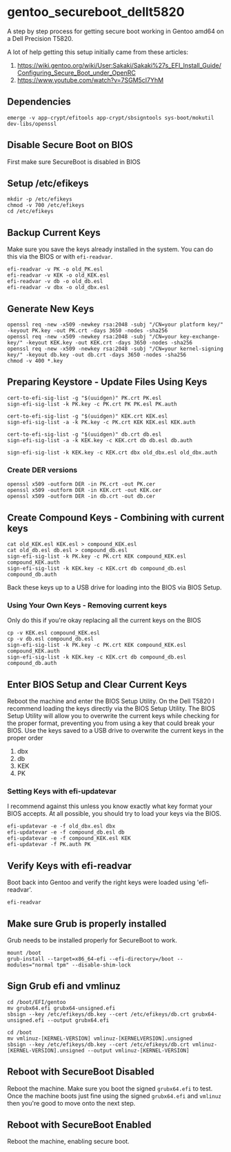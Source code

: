 # gentoo_secureboot_dellt5820
A step by step process for getting secure boot working in Gentoo amd64 on a Dell Precision T5820.

A lot of help getting this setup initially came from these articles:
1. https://wiki.gentoo.org/wiki/User:Sakaki/Sakaki%27s_EFI_Install_Guide/Configuring_Secure_Boot_under_OpenRC
2. https://www.youtube.com/watch?v=7SGM5cI7YhM

## Dependencies
```
emerge -v app-crypt/efitools app-crypt/sbsigntools sys-boot/mokutil dev-libs/openssl
```

## Disable Secure Boot on BIOS
First make sure SecureBoot is disabled in BIOS

## Setup /etc/efikeys
```
mkdir -p /etc/efikeys
chmod -v 700 /etc/efikeys
cd /etc/efikeys
```

## Backup Current Keys
Make sure you save the keys already installed in the system. You can do this via the BIOS or with `efi-readvar`.

```
efi-readvar -v PK -o old_PK.esl
efi-readvar -v KEK -o old_KEK.esl
efi-readvar -v db -o old_db.esl
efi-readvar -v dbx -o old_dbx.esl
```

## Generate New Keys
```
openssl req -new -x509 -newkey rsa:2048 -subj "/CN=your platform key/" -keyout PK.key -out PK.crt -days 3650 -nodes -sha256 
openssl req -new -x509 -newkey rsa:2048 -subj "/CN=your key-exchange-key/" -keyout KEK.key -out KEK.crt -days 3650 -nodes -sha256 
openssl req -new -x509 -newkey rsa:2048 -subj "/CN=your kernel-signing key/" -keyout db.key -out db.crt -days 3650 -nodes -sha256 
chmod -v 400 *.key
```

## Preparing Keystore - Update Files Using Keys
```
cert-to-efi-sig-list -g "$(uuidgen)" PK.crt PK.esl 
sign-efi-sig-list -k PK.key -c PK.crt PK PK.esl PK.auth 

cert-to-efi-sig-list -g "$(uuidgen)" KEK.crt KEK.esl 
sign-efi-sig-list -a -k PK.key -c PK.crt KEK KEK.esl KEK.auth 

cert-to-efi-sig-list -g "$(uuidgen)" db.crt db.esl 
sign-efi-sig-list -a -k KEK.key -c KEK.crt db db.esl db.auth 

sign-efi-sig-list -k KEK.key -c KEK.crt dbx old_dbx.esl old_dbx.auth 
```

### Create DER versions
```
openssl x509 -outform DER -in PK.crt -out PK.cer 
openssl x509 -outform DER -in KEK.crt -out KEK.cer 
openssl x509 -outform DER -in db.crt -out db.cer 
```

## Create Compound Keys - Combining with current keys
```
cat old_KEK.esl KEK.esl > compound_KEK.esl 
cat old_db.esl db.esl > compound_db.esl 
sign-efi-sig-list -k PK.key -c PK.crt KEK compound_KEK.esl compound_KEK.auth 
sign-efi-sig-list -k KEK.key -c KEK.crt db compound_db.esl compound_db.auth 
```

Back these keys up to a USB drive for loading into the BIOS via BIOS Setup.

### Using Your Own Keys - Removing current keys
Only do this if you're okay replacing all the current keys on the BIOS
```
cp -v KEK.esl compound_KEK.esl 
cp -v db.esl compound_db.esl 
sign-efi-sig-list -k PK.key -c PK.crt KEK compound_KEK.esl compound_KEK.auth 
sign-efi-sig-list -k KEK.key -c KEK.crt db compound_db.esl compound_db.auth 
```

## Enter BIOS Setup and Clear Current Keys
Reboot the machine and enter the BIOS Setup Utility.
On the Dell T5820 I recommend loading the keys directly via the BIOS Setup Utility. 
The BIOS Setup Utility will allow you to overwrite the current keys while checking for the proper format, preventing you from using a key that could break your BIOS.
Use the keys saved to a USB drive to overwrite the current keys in the proper order
1. dbx
2. db
3. KEK
4. PK

### Setting Keys with efi-updatevar
I recommend against this unless you know exactly what key format your BIOS accepts. At all possible, you should try to load your keys via the BIOS.
```
efi-updatevar -e -f old_dbx.esl dbx 
efi-updatevar -e -f compound_db.esl db 
efi-updatevar -e -f compound_KEK.esl KEK 
efi-updatevar -f PK.auth PK 
```

## Verify Keys with efi-readvar
Boot back into Gentoo and verify the right keys were loaded using 'efi-readvar'.
```
efi-readvar
```

## Make sure Grub is properly installed
Grub needs to be installed properly for SecureBoot to work.

```
mount /boot
grub-install --target=x86_64-efi --efi-directory=/boot --modules="normal tpm" --disable-shim-lock
```

## Sign Grub efi and vmlinuz
```
cd /boot/EFI/gentoo
mv grubx64.efi grubx64-unsigned.efi
sbsign --key /etc/efikeys/db.key --cert /etc/efikeys/db.crt grubx64-unsigned.efi --output grubx64.efi

cd /boot
mv vmlinuz-[KERNEL-VERSION] vmlinuz-[KERNELVERSION].unsigned
sbsign --key /etc/efikeys/db.key --cert /etc/efikeys/db.crt vmlinuz-[KERNEL-VERSION].unsigned --output vmlinuz-[KERNEL-VERSION]
```

## Reboot with SecureBoot Disabled
Reboot the machine. Make sure you boot the signed `grubx64.efi` to test.
Once the machine boots just fine using the signed `grubx64.efi` and `vmlinuz` then you're good to move onto the next step.

## Reboot with SecureBoot Enabled
Reboot the machine, enabling secure boot.


